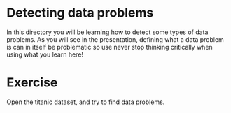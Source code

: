 # Detecting data problems

In this directory you will be learning how to detect some types of data problems.
As you will see in the presentation, defining what a data problem is can in itself
be problematic so use never stop thinking critically when using what you learn here!


# Exercise

Open the titanic dataset, and try to find data problems.